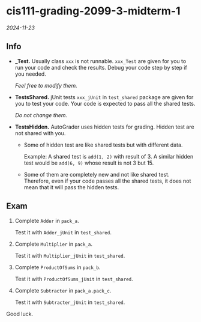 # cis111-grading-2099-3-midterm-1

*2024-11-23*

## Info

- **_Test.**
Usually class `xxx` is not runnable.
`xxx_Test` are given for you to run your code and check the results.
Debug your code step by step if you needed.

	*Feel free to modify them.* 

- **TestsShared.**
	jUnit tests `xxx_jUnit` in `test_shared` package are given for you to test your code.
Your code is expected to pass all the shared tests.

	*Do not change them.* 

- **TestsHidden.**
	AutoGrader uses hidden tests for grading. 
Hidden test are not shared with you.
	- Some of hidden test are like shared tests but with different data.
	
		Example: A shared test is `add(1, 2)` with result of 3.
	A similar hidden test would be `add(6, 9)` whose result is not 3 but 15.
	- Some of them are completely new and not like shared test.
Therefore, even if your code passes all the shared tests, it does not mean that it will pass the hidden tests.



## Exam

1. Complete `Adder` in `pack_a`.
	
	Test it with `Adder_jUnit` in `test_shared`.

1. Complete `Multiplier` in `pack_a`.
	
	Test it with `Multiplier_jUnit` in `test_shared`.

1. Complete `ProductOfSums` in `pack_b`.
	
	Test it with `ProductOfSums_jUnit` in `test_shared`.

1. Complete `Subtracter` in `pack_a.pack_c`.
	
	Test it with `Subtracter_jUnit` in `test_shared`.

Good luck.
